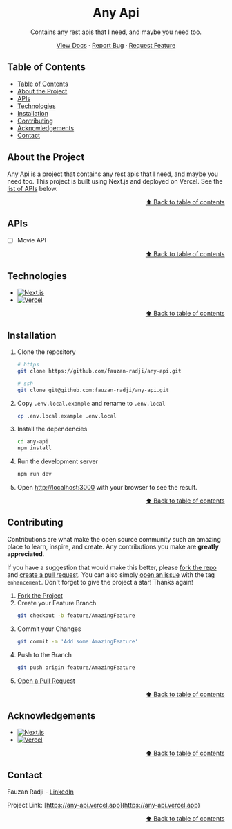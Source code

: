 <h1 align="center">Any Api</h1>

<p align="center">
  Contains any rest apis that I need, and maybe you need too.
</p>
<p align="center">
  <a href="https://any-api.vercel.app">View Docs</a>
  ·
  <a href="https://github.com/fauzan-radji/any-api/issues">Report Bug</a>
  ·
  <a href="https://github.com/fauzan-radji/any-api/issues">Request Feature</a>
</p>

## Table of Contents

- [Table of Contents](#table-of-contents)
- [About the Project](#about-the-project)
- [APIs](#apis)
- [Technologies](#technologies)
- [Installation](#installation)
- [Contributing](#contributing)
- [Acknowledgements](#acknowledgements)
- [Contact](#contact)

## About the Project

Any Api is a project that contains any rest apis that I need, and maybe you need too. This project is built using Next.js and deployed on Vercel. See the [list of APIs](#apis) below.

<p align="right"><a href="#table-of-contents">⬆️ Back to table of contents</a></p>

## APIs

- [ ] Movie API

<p align="right"><a href="#table-of-contents">⬆️ Back to table of contents</a></p>

## Technologies

- [![Next.js][nextjs-badge]][nextjs-url]
- [![Vercel][vercel-badge]][vercel-url]

<p align="right"><a href="#table-of-contents">⬆️ Back to table of contents</a></p>

## Installation

1. Clone the repository

   ```bash
   # https
   git clone https://github.com/fauzan-radji/any-api.git

   # ssh
   git clone git@github.com:fauzan-radji/any-api.git
   ```

2. Copy `.env.local.example` and rename to `.env.local`

   ```bash
   cp .env.local.example .env.local
   ```

3. Install the dependencies

   ```bash
   cd any-api
   npm install
   ```

4. Run the development server

   ```bash
   npm run dev
   ```

5. Open [http://localhost:3000](http://localhost:3000) with your browser to see the result.

<p align="right"><a href="#table-of-contents">⬆️ Back to table of contents</a></p>

## Contributing

Contributions are what make the open source community such an amazing place to learn, inspire, and create. Any contributions you make are **greatly appreciated**.

If you have a suggestion that would make this better, please [fork the repo][fork] and [create a pull request][pull-request]. You can also simply [open an issue][issue] with the tag `enhancement`.
Don't forget to give the project a star! Thanks again!

1. [Fork the Project][fork]
2. Create your Feature Branch
   ```bash
   git checkout -b feature/AmazingFeature
   ```
3. Commit your Changes
   ```bash
   git commit -m 'Add some AmazingFeature'
   ```
4. Push to the Branch
   ```bash
   git push origin feature/AmazingFeature
   ```
5. [Open a Pull Request][pull-request]

<p align="right"><a href="#table-of-contents">⬆️ Back to table of contents</a></p>

## Acknowledgements

- [![Next.js][nextjs-badge]][nextjs-url]
- [![Vercel][vercel-badge]][vercel-url]

<p align="right"><a href="#table-of-contents">⬆️ Back to table of contents</a></p>

## Contact

Fauzan Radji - [LinkedIn](https://www.linkedin.com/in/tri-putra-fauzan-h-radji-404810257/)

Project Link: [https://any-api.vercel.app](https://any-api.vercel.app)

<p align="right"><a href="#table-of-contents">⬆️ Back to table of contents</a></p>

[fork]: https://github.com/fauzan-radji/any-api/fork/
[pull-request]: https://github.com/fauzan-radji/any-api/pulls/
[issue]: https://github.com/fauzan-radji/any-api/issues/
[firebase-console]: https://console.firebase.google.com/
[nextjs-url]: https://nextjs.org/
[vercel-url]: https://vercel.com/
[nextjs-badge]: https://img.shields.io/badge/next.js-000000?style=for-the-badge&logo=nextdotjs&logoColor=white
[vercel-badge]: https://img.shields.io/badge/vercel-000000?style=for-the-badge&logo=vercel&logoColor=white
